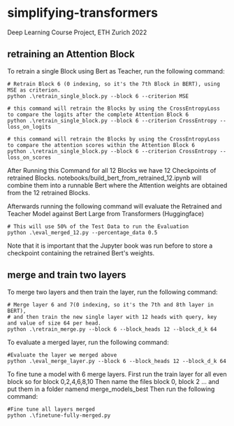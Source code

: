 # simplifying-transformers
Deep Learning Course Project, ETH Zurich 2022


## retraining an Attention Block

To retrain a single Block using Bert as Teacher, run the following command:

```shell
# Retrain Block 6 (0 indexing, so it's the 7th Block in BERT), using MSE as criterion.
python .\retrain_single_block.py --block 6 --criterion MSE

# this command will retrain the Blocks by using the CrossEntropyLoss to compare the logits after the complete Attention Block 6
python .\retrain_single_block.py --block 6 --criterion CrossEntropy --loss_on_logits

# this command will retrain the Blocks by using the CrossEntropyLoss to compare the attention scores within the Attention Block 6
python .\retrain_single_block.py --block 6 --criterion CrossEntropy --loss_on_scores
```

After Running this Command for all 12 Blocks we have 12 Checkpoints of retrained Blocks.
notebooks/build_bert_from_retrained_12.ipynb will combine them into a runnable Bert where the Attention weights are obtained from the 12 retrained Blocks.

Afterwards running the following command will evaluate the Retrained and Teacher Model against Bert Large from Transformers (Huggingface)

```shell
# This will use 50% of the Test Data to run the Evaluation
python .\eval_merged_12.py --percentage_data 0.5
```

Note that it is important that the Jupyter book was run before to store a checkpoint containing the retrained Bert's weights.

## merge and train two layers

To merge two layers and then train the layer, run the following command:

```shell
# Merge layer 6 and 7(0 indexing, so it's the 7th and 8th layer in BERT), 
# and then train the new single layer with 12 heads with query, key and value of size 64 per head.
python .\retrain_merge.py --block 6 --block_heads 12 --block_d_k 64
```

To evaluate a merged layer, run the following command:

```shell
#Evaluate the layer we merged above
python .\eval_merge_layer.py --block 6 --block_heads 12 --block_d_k 64
```

To fine tune a model with 6 merge layers. First run the train layer for all even block so for block 0,2,4,6,8,10
Then name the files block 0, block 2 ... and put them in a folder namend merge_models_best 
Then run the following command:
```shell
#Fine tune all layers merged
python .\finetune-fully-merged.py


